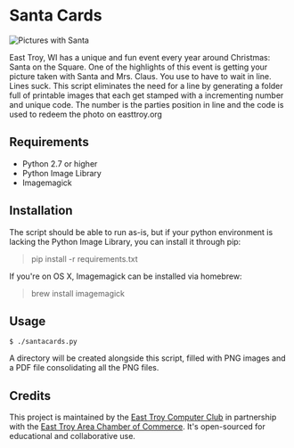Santa Cards
===========

![Pictures with Santa](http://static.easttroy.org.s3.amazonaws.com/pictures_w_santa_2014_cover_art.jpg?)

East Troy, WI has a unique and fun event every year around Christmas: Santa on the Square. One of the highlights of this event is getting your picture taken with Santa and Mrs. Claus. You use to have to wait in line. Lines suck. This script eliminates the need for a line by generating a folder full of printable images that each get stamped with a incrementing number and unique code. The number is the parties position in line and the code is used to redeem the photo on easttroy.org

## Requirements

* Python 2.7 or higher
* Python Image Library
* Imagemagick

## Installation

The script should be able to run as-is, but if your python environment is lacking the Python Image Library, you can install it through pip:

> pip install -r requirements.txt

If you're on OS X, Imagemagick can be installed via homebrew:

> brew install imagemagick

## Usage

``$ ./santacards.py``

A directory will be created alongside this script, filled with PNG images and a PDF file consolidating all the PNG files.

## Credits

This project is maintained by the [East Troy Computer Club](http://etcc.io/) in partnership with the [East Troy Area Chamber of Commerce](http://easttroy.org/). It's open-sourced for educational and collaborative use.
